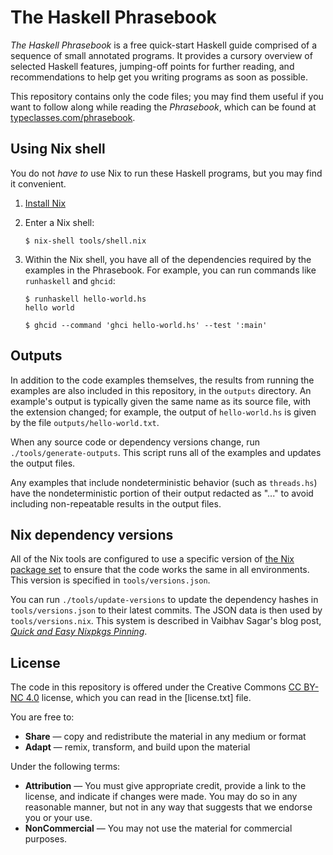 # The Haskell Phrasebook

*The Haskell Phrasebook* is a free quick-start Haskell guide comprised of a sequence of small annotated programs. It provides a cursory overview of selected Haskell features, jumping-off points for further reading, and recommendations to help get you writing programs as soon as possible.

This repository contains only the code files; you may find them useful if you want to follow along while reading the *Phrasebook*, which can be found at [typeclasses.com/phrasebook](https://typeclasses.com/phrasebook).

## Using Nix shell

You do not *have to* use Nix to run these Haskell programs, but you may find it convenient.

1. [Install Nix](https://nixos.org/nix/manual/#chap-installation)

2. Enter a Nix shell:

    ```
    $ nix-shell tools/shell.nix
    ```

3. Within the Nix shell, you have all of the dependencies required by the examples in the Phrasebook. For example, you can run commands like `runhaskell` and `ghcid`:

    ```
    $ runhaskell hello-world.hs
    hello world
    ```
    
    ```
    $ ghcid --command 'ghci hello-world.hs' --test ':main'
    ``` 

## Outputs

In addition to the code examples themselves, the results from running the examples are also included in this repository, in the `outputs` directory. An example's output is typically given the same name as its source file, with the extension changed; for example, the output of `hello-world.hs` is given by the file `outputs/hello-world.txt`.

When any source code or dependency versions change, run `./tools/generate-outputs`. This script runs all of the examples and updates the output files.

Any examples that include nondeterministic behavior (such as `threads.hs`) have the nondeterministic portion of their output redacted as "..." to avoid including non-repeatable results in the output files.

## Nix dependency versions

All of the Nix tools are configured to use a specific version of [the Nix package set](https://github.com/nixos/nixpkgs/) to ensure that the code works the same in all environments. This version is specified in `tools/versions.json`.

You can run `./tools/update-versions` to update the dependency hashes in `tools/versions.json` to their latest commits. The JSON data is then used by `tools/versions.nix`. This system is described in Vaibhav Sagar's blog post, [*Quick and Easy Nixpkgs Pinning*](https://vaibhavsagar.com/blog/2018/05/27/quick-easy-nixpkgs-pinning/).

## License

The code in this repository is offered under the Creative Commons [CC BY-NC 4.0](https://creativecommons.org/licenses/by-nc/4.0/) license, which you can read in the [license.txt] file.

You are free to:

  * **Share** — copy and redistribute the material in any medium or format
  * **Adapt** — remix, transform, and build upon the material

Under the following terms:

  * **Attribution** — You must give appropriate credit, provide a link to the license, and indicate if changes were made. You may do so in any reasonable manner, but not in any way that suggests that we endorse you or your use.
  * **NonCommercial** — You may not use the material for commercial purposes.
